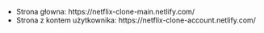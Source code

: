 <ul>
  <li>Strona głowna: https://netflix-clone-main.netlify.com/</li>
  <li>Strona z kontem użytkownika: https://netflix-clone-account.netlify.com/</li>
</ul>

